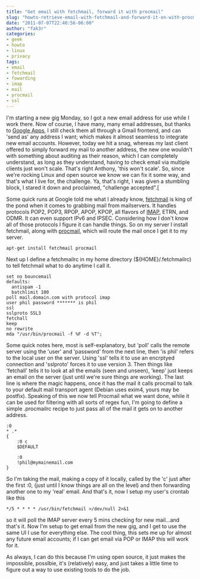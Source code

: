 ```yaml
---
title: "Get email with fetchmail, forward it with procmail"
slug: "howto-retrieve-email-with-fetchmail-and-forward-it-on-with-procmail"
date: "2011-07-07T22:40:56-06:00"
author: "fak3r"
categories:
- geek
- howto
- linux
- privacy
tags:
- email
- fetchmail
- fowarding
- imap
- mail
- procmail
- ssl
---
```




I'm starting a new gig Monday, so I got a new email address for use while I work there. Now of course, I have many, many email addresses, but thanks to [Google Apps](http://www.google.com/apps/intl/en/index.html), I still check them all through a Gmail frontend, and can 'send as' any address I want; which makes it almost seamless to integrate new email accounts. However, today we hit a snag, whereas my last client offered to simply forward my mail to another address, the new one wouldn't with something about auditing as their reason, which I can completely understand, as long as they understand, having to check email via multiple clients just won't scale. That's right Anthony, 'this won't scale'. So, since we're rocking Linux and open source we know we can fix it some way, and that's what I live for, the challenge. Ya, that's right, I was given a stumbling block, I stared it down and proclaimed, "challenge accepted".<!-- more -->[  


Some quick runs at Google told me what I already know, [fetchmail](http://fetchmail.berlios.de/) is king of the pond when it comes to grabbing mail from mailservers. It handles protocols POP2, POP3, RPOP, APOP, KPOP, all flavors of [IMAP](http://www.imap.org/), ETRN, and ODMR. It can even support IPv6 and IPSEC. Considering how I don't know all of those protocols I figure it can handle things. So on my server I install fetchmail, along with [procmail](http://www.procmail.org/), which will route the mail once I get it to my server.


    
    apt-get install fetchmail procmail



Next up I define a fetchmailrc in my home directory (${HOME}/.fetchmailrc) to tell fetchmail what to do anytime I call it.


    
    set no bouncemail
    defaults:
      antispam -1 
      batchlimit 100
    poll mail.domain.com with protocol imap
    user phil password ******* is phil
    ssl
    sslproto SSL3
    fetchall
    keep
    no rewrite
    mda "/usr/bin/procmail -f %F -d %T";



Some quick notes here, most is self-explanatory, but 'poll' calls the remote server using the 'user' and 'password' from the next line, then 'is phil' refers to the local user on the server. Using 'ssl' tells it to use an encrptyed connection and 'sslproto' forces it to use version 3. Then things like 'fetchall' tells it to look at all the emails (seen and unseen), 'keep' just keeps an email on the server (just until we're sure things are working). The last line is where the magic happens, once it has the mail it calls procmail to talk to your default mail transport agent (Debian uses exim4, yours may be postfix). Speaking of this we now tell Procmail what we want done, while it can be used for filtering with all sorts of regex fun, I'm going to define a simple .procmailrc recipe to just pass all of the mail it gets on to another address.


    
    :0
    * .*
    {
    	:0 c
    	$DEFAULT
    
    	:0 
    	!phil@mymainemail.com
    }



So I'm taking the mail, making a copy of it locally, called by the 'c' just after the first :0, (just until I know things are all on the level) and then forwarding another one to my 'real' email. And that's it, now I setup my user's crontab like this


    
    */5 * * * * /usr/bin/fetchmail >/dev/null 2>&1



so it will poll the IMAP server every 5 mins checking for new mail...and that's it. Now I'm setup to get email from the new gig, and I get to use the same UI I use for everything else. The cool thing, this sets me up for almost any future email accounts; if I can get email via POP or IMAP this will work for it.

As always, I can do this because I'm using open source, it just makes the impossible, posslbie, it's (relatively) easy, and just takes a little time to figure out a way to use existing tools to do the job.


